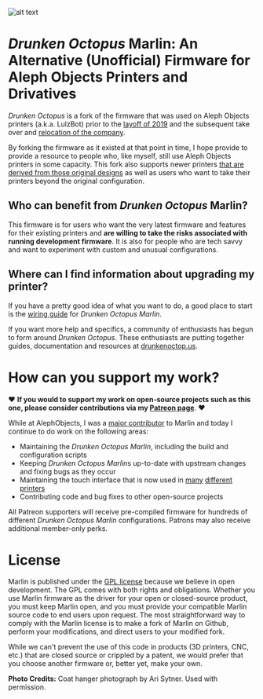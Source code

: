 ﻿![alt text][logo]

# *Drunken Octopus* Marlin: An Alternative (Unofficial) Firmware for Aleph Objects Printers and Drivatives

*Drunken Octopus* is a fork of the firmware that was used on Aleph Objects printers (a.k.a. LulzBot) prior to the [layoff of 2019] and the subsequent take over and [relocation of the company].

By forking the firmware as it existed at that point in time, I hope provide to provide a resource to people who, like myself, still use Aleph Objects printers in some capacity. This fork also supports newer printers [that are derived from those original designs] as well as users who want to take their printers beyond the original configuration.

## Who can benefit from *Drunken Octopus* Marlin?

This firmware is for users who want the very latest firmware and features for their existing printers and **are willing to take the risks associated with running development firmware**. It is also for people who are tech savvy and want to experiment with custom and unusual configurations.

## Where can I find information about upgrading my printer?

If you have a pretty good idea of what you want to do, a good place to start is the [wiring guide] for *Drunken Octopus Marlin*.

If you want more help and specifics, a community of enthusiasts has begun to form around *Drunken Octopus*. These enthusiasts are putting together guides, documentation and resources at [drunkenoctop.us].

# How can you support my work?

:heart: **If you would to support my work on open-source projects such as this one, please consider contributions via my [Patreon page]**. :heart:

While at AlephObjects, I was a [major contributor] to Marlin and today I continue to do work on the following areas:

* Maintaining the *Drunken Octopus Marlin*, including the build and configuration scripts
* Keeping *Drunken Octopus Marlin*s up-to-date with upstream changes and fixing bugs as they occur
* Maintaining the touch interface that is now used in [many] [different] [printers]
* Contributing code and bug fixes to other open-source projects

All Patreon supporters will receive pre-compiled firmware for hundreds of different *Drunken Octopus Marlin* configurations.
Patrons may also receive additional member-only perks.

# License

Marlin is published under the [GPL license](/LICENSE) because we believe in open development. The GPL comes with both rights and obligations. Whether you use Marlin firmware as the driver for your open or closed-source product, you must keep Marlin open, and you must provide your compatible Marlin source code to end users upon request. The most straightforward way to comply with the Marlin license is to make a fork of Marlin on Github, perform your modifications, and direct users to your modified fork.

While we can't prevent the use of this code in products (3D printers, CNC, etc.) that are closed source or crippled by a patent, we would prefer that you choose another firmware or, better yet, make your own.

**Photo Credits:** Coat hanger photograph by Ari Sytner. Used with permission.

[logo]: https://github.com/marciot/drunken-octopus-marlin/raw/master/images/drunken-octopus-small.jpg "Drunken Octopus Logo"
[layoff of 2019]: https://www.fabbaloo.com/blog/2019/10/12/the-end-of-lulzbot "The End of LulzBot (?)"
[relocation of the company]: https://3dprintingindustry.com/news/lulzbot-to-move-to-north-dakota-following-fame-3d-acquisition-166592/
[that are derived from those original designs]: https://syndaver.com/product/axi-desktop-3d-printer/
[drunkenoctop.us]: http://www.drunkenoctop.us
[wiring guide]: https://www.drunkenoctop.us/drunken-octopus-marlin/pinouts/
[Patreon page]: https://www.patreon.com/marciot "Marcio's Patreon Page"
[major contributor]: https://github.com/marcio-ao
[many]: https://syndaver.com/product/axi-desktop-3d-printer/
[different]: https://www.cocoapress.com
[printers]: https://www.youtube.com/watch?v=qiHzmXcFxJ0
